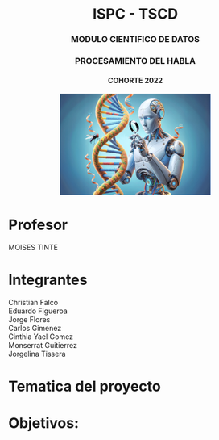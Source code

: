 <div align="center">
  <h1>ISPC - TSCD </h1>
 
  <h3>MODULO CIENTIFICO DE DATOS</h3>
  <h3>PROCESAMIENTO DEL HABLA</h3>
  <h4>COHORTE 2022</h4>
  <img src="img/IA.png" alt="Descripción de la imagen" width="300"/>
</div>


# Profesor 

MOISES TINTE


# Integrantes


Christian Falco  
Eduardo Figueroa  
Jorge Flores  
Carlos Gimenez  
Cinthia Yael Gomez  
Monserrat Guitierrez  
Jorgelina Tissera  


# Tematica del proyecto


# Objetivos:


